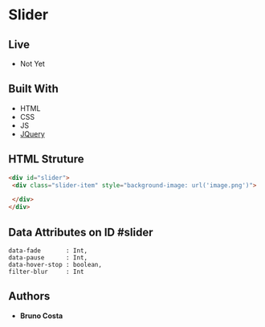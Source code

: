 # Slider

## Live

* Not Yet

## Built With

* HTML
* CSS
* JS
* [JQuery](https://jquery.com/)

## HTML Struture
 ```HTML
<div id="slider">
  <div class="slider-item" style="background-image: url('image.png')">

  </div>
</div>
```

## Data Attributes on ID #slider
```
data-fade       : Int,
data-pause      : Int,
data-hover-stop : boolean,
filter-blur     : Int
```

## Authors
* **Bruno Costa**
